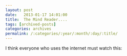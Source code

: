 ```yaml
---
layout: post
date:	2013-01-17 14:01:00
title:  The Mind Reader....
tags: [archived-posts]
categories: archives
permalink: /:categories/:year/:month/:day/:title/
---
```

I think everyone who uses the internet must watch this:

<lj-embed id="953"/>

